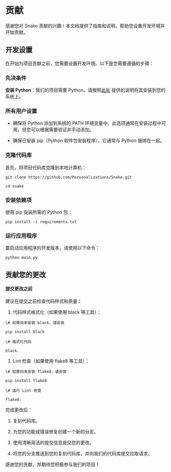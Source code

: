 # 贡献

感谢您对 Snake 贡献的兴趣！本文档提供了指南和说明，帮助您设置开发环境并开始贡献。

## 开发设置

在开始为项目贡献之前，您需要设置开发环境。以下是您需要遵循的步骤：

### 先决条件

**安装 Python**：我们的项目需要 Python。请按照[此处](https://www.python.org/downloads/) 提供的说明将其安装到您的系统上。

### 所有用户设置

* 确保将 Python 添加到系统的 PATH 环境变量中。此选项通常在安装过程中可用，但您可以根据需要验证并手动添加。

* 确保已安装 pip（Python 软件包安装程序），它通常与 Python 捆绑在一起。

### 克隆代码库

首先，将项目代码库克隆到本地计算机：

```
git clone https://github.com/Personalizations/Snake.git

cd snake
```

### 安装依赖项

使用 pip 安装所需的 Python 包：

```
pip install -r requirements.txt
```

### 运行应用程序

要启动应用程序的开发版本，请使用以下命令：

```
python main.py

```

## 贡献您的更改

#### 提交更改之前

建议在提交之前检查代码样式和质量：

1. 代码样式格式化（如果使用 black 等工具）：

```
\# 如果尚未安装 black，请安装

pip install black

\# 格式化代码

black.
```

1. Lint 检查（如果使用 flake8 等工具）：

```
\# 如果尚未安装 flake8，请安装

pip install flake8

\# 运行 Lint 检查

flake8.
```

完成更改后：

1. 复刻代码库。

2. 为您的功能或错误修复创建一个新的分支。

3. 使用清晰简洁的提交信息提交您的更改。

4. 将您的分支推送到您的复刻代码库，并向我们的代码库提交拉取请求。

感谢您的贡献，并期待您积极参与我们的项目！